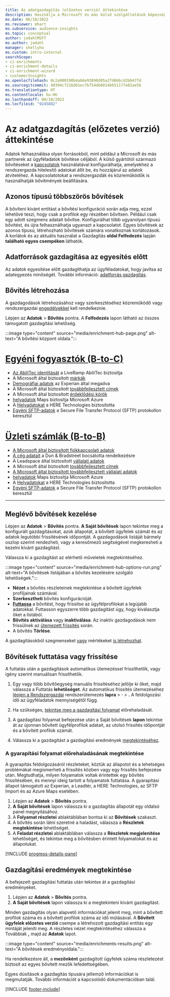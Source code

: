 ```yaml
---
title: Az adatgazdagítás (előzetes verzió) áttekintése
description: Használja a Microsoft és más külső szolgáltatások képességeit az ügyféladatok gazdagításához.
ms.date: 06/10/2022
ms.reviewer: mhart
ms.subservice: audience-insights
ms.topic: conceptual
author: jodahlMSFT
ms.author: jodahl
manager: shellyha
ms.custom: intro-internal
searchScope:
- ci-enrichments
- ci-enrichment-details
- ci-enrichment-wizard
- customerInsights
ms.openlocfilehash: 0c2a900190b4ab6e93098d05a2fd66bcd2b847fd
ms.sourcegitcommit: 49394c7216db1ec7b754db6014b651177e82ae5b
ms.translationtype: HT
ms.contentlocale: hu-HU
ms.lasthandoff: 08/10/2022
ms.locfileid: "9245882"
---
```

# <a name="data-enrichment-preview-overview"></a>Az adatgazdagítás (előzetes verzió) áttekintése

Adatok felhasználása olyan forrásokból, mint például a Microsoft és más partnerek az ügyféladatok bővítése céljából. A külső gyártótól származó bővítéseket a [kapcsolatok](connections.md) használatával konfigurálhatja, amelyekhez a rendszergazda hitelesítő adatokat állít be, és hozzájárul az adatok átviteléhez. A kapcsolatotokat a rendszergazdák és közreműködők is használhatják bővítmények beállítására.  

## <a name="multiple-enrichments-of-the-same-type"></a>Azonos típusú többszörös bővítések

A bővíteni kívánt entitást a bővítési konfiguráció során adja meg, ezzel lehetővé teszi, hogy csak a profilok egy részében bővítsen. Például csak egy adott szegmens adatait bővítse. Konfigurálhat több ugyanolyan típusú bővítést, és újra felhasználhatja ugyanazt a kapcsolatot. Egyes bővítések az azonos típusú, létrehozható bővítések számára vonatkoznak korlátozások. A korlátok és az aktuális használat a Gazdagítás **oldal Felfedezés** lapján **található egyes csempéken** láthatók.

## <a name="enrich-data-sources-before-unification"></a>Adatforrások gazdagítása az egyesítés előtt

Az adatok egyesítése előtt gazdagíthatja az ügyféladatokat, hogy javítsa az adategyezés minőségét. További információ: [adatforrás gazdagítás](data-sources-enrichment.md).

## <a name="create-an-enrichment"></a>Bővítés létrehozása

A gazdagodások létrehozásához vagy szerkesztéséhez közreműködő vagy rendszergazdai [engedélyekkel](permissions.md) kell rendelkeznie.

Lépjen az **Adatok** > **Bővítés** pontra. A **Felfedezés** lapon látható az összes támogatott gazdagítási lehetőség.

:::image type="content" source="media/enrichment-hub-page.png" alt-text="A bővítési központ oldala.":::

# <a name="individual-consumers-b-to-c"></a>[Egyéni fogyasztók (B-to-C)](#tab/b2c)

- [Az AbiliTec identitását](enrichment-liveramp.md) a LiveRamp AbiliTec biztosítja
- A Microsoft által biztosított [márkák](enrichment-microsoft.md)
- [Demográfiai adatok](enrichment-experian.md) az Experian által megadva
- A Microsoft által biztosított [továbbfejlesztett címek](enrichment-enhanced-addresses.md)
- A Microsoft által biztosított [érdeklődési körök](enrichment-microsoft.md)
- [helyadatok](enrichment-azure-maps.md) Maps biztosítja Microsoft Azure
- A [Helyadatokat](enrichment-here.md) a HERE Technologies biztosította
- [Egyéni SFTP-adatok](enrichment-SFTP-custom-import.md) a Secure File Transfer Protocol (SFTP) protokollon keresztül

# <a name="business-accounts-b-to-b"></a>[Üzleti számlák (B-to-B)](#tab/b2b)

- [A Microsoft által biztosított fiókkapcsolati adatok](enrichment-office.md)
- [A cég adatait](enrichment-dnb.md) a Dun & Bradstreet bocsátotta rendelkezésre
- A Leadspace által biztosított [vállalati adatok](enrichment-leadspace.md)
- A Microsoft által biztosított [továbbfejlesztett címek](enrichment-enhanced-addresses.md)
- [A Microsoft által biztosított továbbfejlesztett vállalati adatok](enrichment-enhanced-company-data.md)
- [helyadatok](enrichment-azure-maps.md) Maps biztosítja Microsoft Azure
- A [Helyadatokat](enrichment-here.md) a HERE Technologies biztosította
- [Egyéni SFTP-adatok](enrichment-SFTP-custom-import.md) a Secure File Transfer Protocol (SFTP) protokollon keresztül

---

## <a name="manage-existing-enrichments"></a>Meglévő bővítések kezelése

Lépjen az **Adatok** > **Bővítés** pontra. **A Saját bővítések** lapon tekintse meg a konfigurált gazdagításokat, azok állapotát, a bővített ügyfelek számát és az adatok legutóbbi frissítésének időpontját. A gazdagodások listáját bármely oszlop szerint rendezheti, vagy a keresőmező segítségével megkeresheti a kezelni kívánt gazdagítást.

Válassza ki a gazdagítást az elérhető műveletek megtekintéséhez.

:::image type="content" source="media/enrichment-hub-options-run.png" alt-text="A bővítések listájában a bővítés kezelésére szolgáló lehetőségek.":::

- **Nézet** a bővítés részleteinek megtekintése a bővített ügyfelek profiljainak számával.
- **Szerkesztheti** bővítés konfigurációját.
- [**Futtassa**](#run-or-refresh-enrichments) a bővítést, hogy frissítse az ügyfélprofilokat a legújabb adatokkal. Futtasson egyszerre több gazdagítást úgy, hogy kiválasztja őket a listából.
- **Bővítés aktiválása** vagy **inaktiválása**. Az inaktív gazdagodások nem frissülnek az [ütemezett frissítés](schedule-refresh.md) során.
- A bővítés **Törlése**.

A gazdagításokból szegmenseket [vagy](segments.md) mértékeket [is létrehozhat](measures.md).

## <a name="run-or-refresh-enrichments"></a>Bővítések futtatása vagy frissítése

A futtatás után a gazdagítások automatikus ütemezéssel frissíthetők, vagy igény szerint manuálisan frissíthetők.

1. Egy vagy több bővítőegység manuális frissítéséhez jelölje ki őket, majd válassza a Futtatás **lehetőséget**. Az automatikus frissítés ütemezéséhez [lépjen a Rendszergazdai](schedule-refresh.md) rendszerütemezés **lapra** > **·** > **.** A feldolgozási idő az ügyféladatok mennyiségétől függ.

1. Ha szükséges, [tekintse meg a gazdagítási folyamat](#see-the-progress-of-the-enrichment-process) előrehaladását.

1. A gazdagítási folyamat befejezése után a Saját bővítések **lapon** tekintse át az újonnan bővített ügyfélprofilok adatait, az utolsó frissítés időpontját és a bővített profilok számát.

1. Válassza ki a gazdagítást a gazdagítási eredmények [megtekintéséhez](#view-enrichment-results).

### <a name="see-the-progress-of-the-enrichment-process"></a>A gyarapítási folyamat előrehaladásának megtekintése

A gyarapítás feldolgozásáról részleteket, köztük az állapotot és a lehetséges problémákat megismerheti a frissítés közben vagy egy frissítés befejezése után. Megtudhatja, milyen folyamatok voltak érintettek egy bővítés frissítésében, és mennyi ideig tartott a folyamatok futtatása. A gyarapítási állapot támogatott az Experian, a Leadtér, a HERE Technologies, az SFTP Import és az Azure Maps esetében.

1. Lépjen az **Adatok** > **Bővítés** pontra.
1. **A Saját bővítések** lapon válassza ki a gazdagítás állapotát egy oldalsó panel megnyitásához.
1. A **Folyamat részletei** ablaktáblában bontsa ki az **Bővítések** szakaszt.
1. A bővítés során látni szeretné a haladást, válassza a **Részletek megtekintése** lehetőséget.
1. A **Feladat részletei** ablaktáblában válassza a **Részletek megjelenítése** lehetőséget, és tekintse meg a bővítésben érintett folyamatokat és az állapotukat.

[!INCLUDE [progress-details-pane](includes/progress-details-pane.md)]

## <a name="view-enrichment-results"></a>Gazdagítási eredmények megtekintése

A befejezett gazdagítási futtatás után tekintse át a gazdagítási eredményeket.

1. Lépjen az **Adatok** > **Bővítés** pontra.
1. **A Saját bővítések** lapon válassza ki a megtekinteni kívánt gazdagítást.

Minden gazdagítás olyan alapvető információkat jelenít meg, mint a bővített profilok száma és a bővített profilok száma az idő múlásával. A **Bővített ügyfelek előzetes verzió** csempe a létrehozott gazdagítási entitás egy mintáját jeleníti meg. A részletes nézet megtekintéséhez válassza a Továbbiak **,** majd az **Adatok** lapot.

:::image type="content" source="media/enrichments-results.png" alt-text="A bővítések eredményoldala.":::

Ha rendelkezésre áll, a **mezőnként** gazdagított ügyfelek száma részletezést biztosít az egyes bővített mezők lefedettségében.

Egyes dúsítások a gazdagítás típusára jellemző információkat is megmutatják. További információt a kapcsolódó dokumentációban talál.

[!INCLUDE [footer-include](includes/footer-banner.md)]
